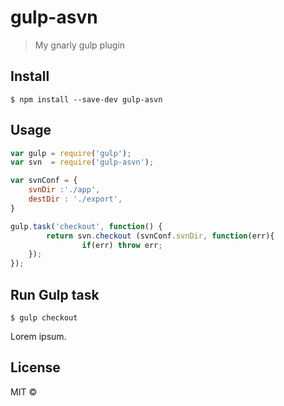 # gulp-asvn 

> My gnarly gulp plugin


## Install

```
$ npm install --save-dev gulp-asvn
```


## Usage

```js
var gulp = require('gulp');
var svn  = require('gulp-asvn');

var svnConf = {
	svnDir :'./app',
	destDir : './export',
}

gulp.task('checkout', function() {
    	return svn.checkout (svnConf.svnDir, function(err){
		    	if(err) throw err;
	});
});
```

## Run Gulp task

```
$ gulp checkout
```

Lorem ipsum.


## License

MIT © [](https://github.com/Scheffer)
